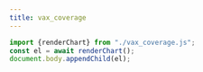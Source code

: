 ```yaml
---
title: vax_coverage
---
```

<html>
    <link rel="stylesheet" href="https://fonts.googleapis.com/css2?family=Source%20Sans%20Pro">
</html>

```js
import {renderChart} from "./vax_coverage.js";
const el = await renderChart();
document.body.appendChild(el);
```
